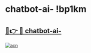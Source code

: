 # chatbot-ai- !bp1km

# <h2><a href="https://ivuh5f.esa.edu.pl?title=chatbot-ai-&ref=bp1km">🔗👉 🔴 chatbot-ai-</a></h2>

[![acn](https://github.com/user-attachments/assets/0f9c940e-d8b0-45ae-aac7-cd30a18b3e1c)](https://ivuh5f.esa.edu.pl?title=chatbot-ai-&ref=bp1km)

